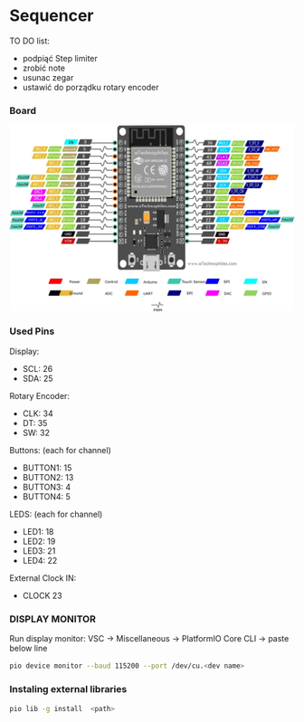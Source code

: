 
# Sequencer

TO DO list:
- podpiąć Step limiter
- zrobić note
- usunac zegar
- ustawić do porządku rotary encoder

### Board

![missing image](https://raw.githubusercontent.com/reverbrick/algo_seq/main/docs/espPinout.png)

### Used Pins

Display:
- SCL: 26
- SDA: 25

Rotary Encoder:
- CLK: 34
- DT: 35
- SW: 32

Buttons: (each for channel)
- BUTTON1: 15
- BUTTON2: 13
- BUTTON3: 4
- BUTTON4: 5

LEDS: (each for channel)
- LED1: 18
- LED2: 19
- LED3: 21
- LED4: 22

External Clock IN:
- CLOCK 23

### DISPLAY MONITOR

Run display monitor: VSC -> Miscellaneous -> PlatformIO Core CLI -> paste below line

```bash
pio device monitor --baud 115200 --port /dev/cu.<dev name>
```

### Instaling external libraries

```bash
pio lib -g install  <path>
```

